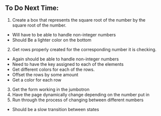 ## To Do Next Time:
1. Create a box that represents the square root of the number by the square root of the number.
- Will have to be able to handle non-integer numbers
- Should Be a lighter color on the bottom
2. Get rows properly created for the corresponding number it is checking.
- Again should be able to handle non-integer numbers
- Need to have the key assigned to each of the elements
- Get different colors for each of the rows.
- Offset the rows by some amount
- Get a color for each row
3. Get the form working in the jumbotron
4. Have the page dynamically change depending on the number put in
5. Run through the process of changing between different numbers
- Should be a slow transition between states